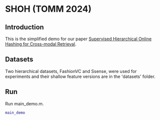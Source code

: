 # SHOH (TOMM 2024)
## Introduction
This is the simplified demo for our paper [Supervised Hierarchical Online Hashing for Cross-modal Retrieval](https://dl.acm.org/doi/10.1145/3632527).

## Datasets
Two hierarchical datasets, FashionVC and Ssense, were used for experiments and their shallow feature versions are in the 'datasets' folder.

## Run

Run main_demo.m.

```matlab
main_demo
```
